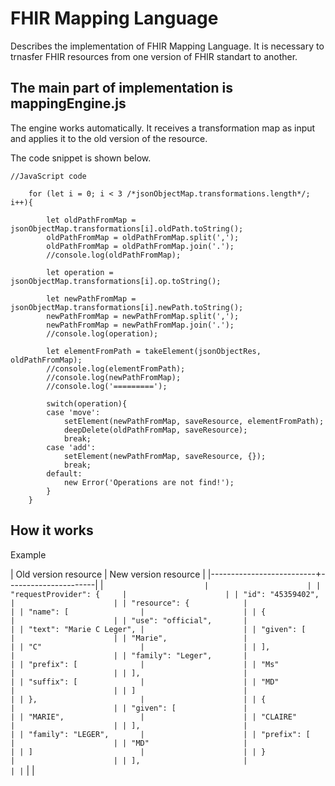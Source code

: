 # FHIR Mapping Language
Describes the implementation of FHIR Mapping Language. It is necessary to trnasfer FHIR resources from one version of FHIR standart to another.

## The main part of implementation is mappingEngine.js
The engine works automatically. It receives a transformation map as input and applies it to the old version of the resource.

The code snippet is shown below.

```
//JavaScript code

    for (let i = 0; i < 3 /*jsonObjectMap.transformations.length*/; i++){

        let oldPathFromMap = jsonObjectMap.transformations[i].oldPath.toString();
        oldPathFromMap = oldPathFromMap.split(',');
        oldPathFromMap = oldPathFromMap.join('.');
        //console.log(oldPathFromMap);

        let operation = jsonObjectMap.transformations[i].op.toString();

        let newPathFromMap = jsonObjectMap.transformations[i].newPath.toString();
        newPathFromMap = newPathFromMap.split(',');
        newPathFromMap = newPathFromMap.join('.');
        //console.log(operation);

        let elementFromPath = takeElement(jsonObjectRes, oldPathFromMap);
        //console.log(elementFromPath);
        //console.log(newPathFromMap);
        //console.log('=========');

        switch(operation){
        case 'move':
            setElement(newPathFromMap, saveResource, elementFromPath);
            deepDelete(oldPathFromMap, saveResource);
            break;
        case 'add':
            setElement(newPathFromMap, saveResource, {});
            break;
        default:
            new Error('Operations are not find!');
        }
    }

```
## How it works
Example

| Old version resource     | New version resource |
|--------------------------+----------------------|
| ```                      |                      |
| "requestProvider": {     |                      |
| "id": "45359402",        |                      |
| "resource": {            |                      |
| "name": [                |                      |
| {                        |                      |
| "use": "official",       |                      |
| "text": "Marie C Leger", |                      |
| "given": [               |                      |
| "Marie",                 |                      |
| "C"                      |                      |
| ],                       |                      |
| "family": "Leger",       |                      |
| "prefix": [              |                      |
| "Ms"                     |                      |
| ],                       |                      |
| "suffix": [              |                      |
| "MD"                     |                      |
| ]                        |                      |
| },                       |                      |
| {                        |                      |
| "given": [               |                      |
| "MARIE",                 |                      |
| "CLAIRE"                 |                      |
| ],                       |                      |
| "family": "LEGER",       |                      |
| "prefix": [              |                      |
| "MD"                     |                      |
| ]                        |                      |
| }                        |                      |
| ],                       |                      |
|```                       |                      |
